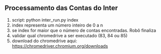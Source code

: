 ## Processamento das Contas do Inter

1. script: python inter_run.py index
2. index representa um número inteiro de 0 a n
3. se index for maior que o número de contas encontradas. Robô finaliza
4. validar qual chromedrive a ser executado (83, 84 ou 85)
5. download do chromedrive aqui: https://chromedriver.chromium.org/downloads